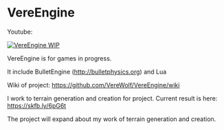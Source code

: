 # VereEngine

Youtube:

[![VereEngine WIP](https://img.youtube.com/vi/qFMTzsz6Jb8/0.jpg)](https://www.youtube.com/watch?v=qFMTzsz6Jb8)

VereEngine is for games in progress.

It include BulletEngine (http://bulletphysics.org)
and Lua

Wiki of project: https://github.com/VereWolf/VereEngine/wiki

I work to terrain generation and creation for project. Current result is here: https://skfb.ly/6pG6t

The project will expand about my work of terrain generation and creation.
